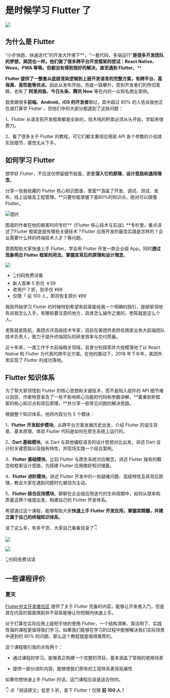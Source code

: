 # 是时候学习 Flutter 了

![](https://cdn.zhangferry.com/Images/202303122307415.png)

## 为什么是 Flutter

“小步快跑、快速迭代”的开发大环境下**，“一套代码、多端运行”**是很多开发团队的梦想，美团也一样。他们做了很多跨平台开发框架的尝试：React Native、Weex、PWA 等等。但都没有得到很好的解决，直至遇到 Flutter**。**

**Flutter 提供了一整套从底层渲染逻辑到上层开发语言的完整方案，有跨平台、高保真、高性能等优点**。因此从发布开始，热度一路攀升，受到开发者们的热切青睐，也有了 **阿里闲鱼、今日头条、腾讯 Now** 等在内的一众知名商业案例。

我曾跟很多**前端、Android、iOS 的开发者**聊过，其中超过 80% 的人告诉我他正在或打算学 Flutter ，但他们中的大部分都遇到了这些问题：

1、Flutter 从语言到开发框架都是全新的，技术栈的积累必须从头开始，学起来很费力。

2、看了很多关于 Flutter 的教程，可它们都太重视应用层 API 各个参数的介绍或实现细节，感觉无从下手。

## 如何学习 Flutter

想学好 Flutter，不应该仅停留细节层面，更要**深入它的原理、设计思路和通用理念**。

分享一张我收藏的 Flutter 核心知识图谱，里面**涵盖了开发、调试、测试、发布、线上运维及工程管理。**只要你能掌握下面80%的知识点，绝对可以搞懂 Flutter。

![图片](https://mmbiz.qpic.cn/mmbiz_jpg/xabgupsPLbRLGRia5oBojHTiclAvZxf0Hp9pgOF8eRkCNUVfofXFv9kBJrm93MiagaVOA7d3ZprenQHsmF8z5xpZg/640?wx_fmt=jpeg&wxfrom=5&wx_lazy=1&wx_co=1)

图谱的作者在他的极客时间专栏**《Flutter 核心技术与实战》**专栏里，重点讲述了Flutter 框架底层有哪些关键技术？Flutter 应用开发的最佳实践是怎样的？企业需要什么样的终端技术人才？等问题。

意图帮助大家快速上手 Flutter，学会用 Flutter 开发一款企业级 App。同时**透过现象明白 Flutter 框架的用法，掌握其背后的原理和设计理念**。

![](https://cdn.zhangferry.com/Images/3fd240294b851431b8fbc96b3b0e9983.jpg)

* 👆扫码免费试看
* 新人首单 5 折仅 ￥59
* 老用户 7 折，到手仅 ¥69
* 仅限「 前 100 人，即将恢复原价 ¥99 

我刚开始学习 Flutter 的时候特别希望有前辈能给我一个明确的指引，提纲挈领地告诉我怎么入手，有哪些要注意的地方，具体怎么操作之类的，老陈就是这么个人。

老陈就是陈航，美团点评高级技术专家，目前在美团外卖担任商家业务大前端团队技术负责人，致力于提升终端团队的研发效率与交付质量。

近十年来，一直工作于大前端相关领域，且曾分别探索并大规模落地了以 React Native 和 Flutter 为代表的跨平台方案。在他的推动下，2018 年下半年，美团外卖实现了 Flutter 的成功落地。

## Flutter 知识体系

为了帮大家领悟到 Flutter 的核心思想和关键技术，而不是陷入组件的 API 细节难以自拔，作者特意省去了一些不影响核心功能的代码和参数讲解，**着重剖析框架的核心知识点和背后原理，**并分享一些常见问题的解决思路。

根据整个知识体系，他将内容分为 5 个模块：

1、**Flutter 开发起步模块**。从跨平台方案发展历史出发，介绍 Flutter 的诞生背景、基本原理，体验 Flutter 代码是如何在原生系统上运行的。

2、**Dart 基础模块**。从 Dart 与其他编程语言的设计思想对比出发，讲述 Dart 设计的关键思路以及独有特性，并现场实践一个综合案例。

3、**Flutter 基础模块**。比较 Flutter 与原生系统对应概念，讲述 Flutter 独有的概念和框架设计思路，为搭建 Flutter 应用做好知识储备。

4、**Flutter 进阶模块**。讲述 Flutter 开发中的一些疑难问题、高级特性及其背后原理，教会大家在遇到问题时化被动为主动。

5、**Flutter 综合应用模块**。聊聊在企业级应用迭代的生命周期中，如何从效率和质量这两个维度出发，构建自己的 Flutter 开发体系。

希望通过这个课程，能够帮助大家**快速上手 Flutter 开发应用，掌握其精髓，并建立属于自己的终端知识体系**。

说了这么多，有多干货，大家自己看看目录了👇

![](https://cdn.zhangferry.com/Images/202303122303073.png)

![](https://cdn.zhangferry.com/Images/0e914b4ebcbd1e886cb46b3ff3ccf3a6.jpg)

👆扫码免费试读

## 一些课程评价

### 夏天

[Flutter中文开发者社区](https://flutterchina.club/ "Flutter中文开发者社区") 提供了关于 Flutter 完备的内容，能够让开发者入门，但是其在内容的面面俱到并不容易能够让你短期内快速上手。

对于打算在实际应用上能短平快的使用 Flutter，一个结构清晰、简洁明了、实践性强的课程更值得我们学习。如果我们能够在学习的过程中能够解决我们实际场景中遇到的 80% 的问题，那么这个教程就是值得推荐的。

这个课程吸引我的点有两个：

* 通过课程的学习，能够真正构建一个完整的项目，基本涵盖了常用的使用场景

* 提供一部分进阶内容，能够使我们原有的工程体系更具拓展性

如果你想快速上手 Flutter 的话，这门课程应该是适合你的。

👇 点「阅读原文」低至 5 折，拿下 Flutter！仅限 **前 100 人！**
